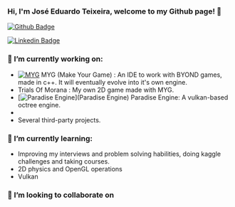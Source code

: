 ### Hi, I'm José Eduardo Teixeira, welcome to my Github page! 👋

[![Github Badge](https://img.shields.io/badge/-Github-000?style=flat-square&logo=Github&logoColor=white&link=https://github.com/JoseETeixeira)](https://github.com/JoseETeixeira)

[![Linkedin Badge](https://img.shields.io/badge/-LinkedIn-blue?style=flat-square&logo=Linkedin&logoColor=white&link=https://www.linkedin.com/in/jose-eduardo-teixeira-46626ab0)](https://www.linkedin.com/in/jose-eduardo-teixeira-46626ab0)


### 🔭 I’m currently working on:

- [![MYG](https://github.com/JoseETeixeira/MYG)](MYG) MYG (Make Your Game) : An IDE to work with BYOND games, made in c++. It will eventually evolve into it's own engine.
- Trials Of Morana : My own 2D game made with MYG.
- [![Paradise Engine](https://github.com/JoseETeixeira/ParadiseEngineVulkan)](Paradise Engine) Paradise Engine: A vulkan-based octree engine.
- 
- Several third-party projects.

### 🌱 I’m currently learning:

- Improving my interviews and problem solving habilities, doing kaggle challenges and taking courses.
- 2D physics and OpenGL operations
- Vulkan

### 👯 I’m looking to collaborate on


